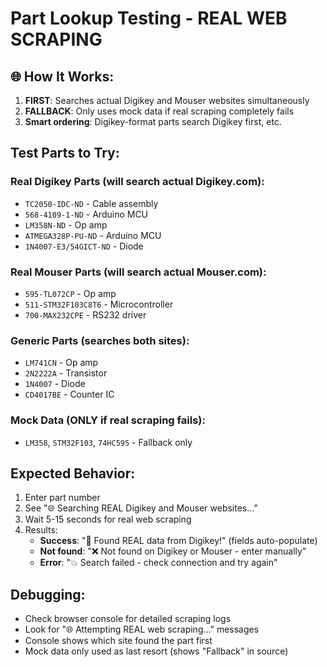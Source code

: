 # Part Lookup Testing - REAL WEB SCRAPING

## 🌐 How It Works:
1. **FIRST**: Searches actual Digikey and Mouser websites simultaneously
2. **FALLBACK**: Only uses mock data if real scraping completely fails
3. **Smart ordering**: Digikey-format parts search Digikey first, etc.

## Test Parts to Try:

### Real Digikey Parts (will search actual Digikey.com):
- `TC2050-IDC-ND` - Cable assembly
- `568-4109-1-ND` - Arduino MCU  
- `LM358N-ND` - Op amp
- `ATMEGA328P-PU-ND` - Arduino MCU
- `1N4007-E3/54GICT-ND` - Diode

### Real Mouser Parts (will search actual Mouser.com):
- `595-TL072CP` - Op amp
- `511-STM32F103C8T6` - Microcontroller
- `700-MAX232CPE` - RS232 driver

### Generic Parts (searches both sites):
- `LM741CN` - Op amp
- `2N2222A` - Transistor
- `1N4007` - Diode
- `CD4017BE` - Counter IC

### Mock Data (ONLY if real scraping fails):
- `LM358`, `STM32F103`, `74HC595` - Fallback only

## Expected Behavior:
1. Enter part number
2. See "🌐 Searching REAL Digikey and Mouser websites..."
3. Wait 5-15 seconds for real web scraping
4. Results:
   - **Success**: "🎉 Found REAL data from Digikey!" (fields auto-populate)
   - **Not found**: "❌ Not found on Digikey or Mouser - enter manually"
   - **Error**: "💥 Search failed - check connection and try again"

## Debugging:
- Check browser console for detailed scraping logs
- Look for "🌐 Attempting REAL web scraping..." messages
- Console shows which site found the part first
- Mock data only used as last resort (shows "Fallback" in source)
